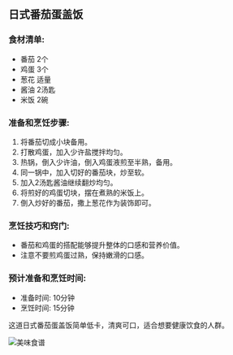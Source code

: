 ﻿---
name: 美味食谱
created_at: 20250422_142606
tags: [AI生成]
---

## 日式番茄蛋盖饭

### 食材清单:
- 番茄 2个
- 鸡蛋 3个
- 葱花 适量
- 酱油 2汤匙
- 米饭 2碗

### 准备和烹饪步骤:
1. 将番茄切成小块备用。
2. 打散鸡蛋，加入少许盐搅拌均匀。
3. 热锅，倒入少许油，倒入鸡蛋液煎至半熟，备用。
4. 同一锅中，加入切好的番茄块，炒至软。
5. 加入2汤匙酱油继续翻炒均匀。
6. 将煎好的鸡蛋切块，摆在煮熟的米饭上。
7. 倒入炒好的番茄，撒上葱花作为装饰即可。

### 烹饪技巧和窍门:
- 番茄和鸡蛋的搭配能够提升整体的口感和营养价值。
- 注意不要煎鸡蛋过熟，保持嫩滑的口感。

### 预计准备和烹饪时间:
- 准备时间: 10分钟
- 烹饪时间: 15分钟

这道日式番茄蛋盖饭简单低卡，清爽可口，适合想要健康饮食的人群。

![美味食谱](https://source.unsplash.com/random/800x600/?food,美味食谱)
